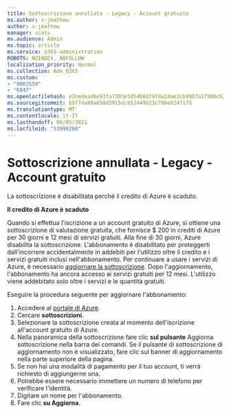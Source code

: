 ```yaml
---
title: Sottoscrizione annullata - Legacy - Account gratuito
ms.author: v-jmathew
author: v-jmathew
manager: scotv
ms.audience: Admin
ms.topic: article
ms.service: o365-administration
ROBOTS: NOINDEX, NOFOLLOW
localization_priority: Normal
ms.collection: Adm_O365
ms.custom:
- "9003559"
- "6847"
ms.openlocfilehash: e2cedead6e93fa7303e5d54b8d79fda14ae2cb9987a17986c6327ac78189c4e4
ms.sourcegitcommit: b5f7da89a650d2915dc652449623c78be6247175
ms.translationtype: MT
ms.contentlocale: it-IT
ms.lasthandoff: 08/05/2021
ms.locfileid: "53999208"
---
```

# <a name="subscription-cancelled---legacy---free-account"></a>Sottoscrizione annullata - Legacy - Account gratuito

La sottoscrizione è disabilitata perché il credito di Azure è scaduto.

**Il credito di Azure è scaduto**

Quando si effettua l'iscrizione a un account gratuito di Azure, si ottiene una sottoscrizione di valutazione gratuita, che fornisce $ 200 in crediti di Azure per 30 giorni e 12 mesi di servizi gratuiti. Alla fine di 30 giorni, Azure disabilita la sottoscrizione. L'abbonamento è disabilitato per proteggerti dall'incorrere accidentalmente in addebiti per l'utilizzo oltre il credito e i servizi gratuiti inclusi nell'abbonamento. Per continuare a usare i servizi di Azure, è necessario [aggiornare la sottoscrizione](https://docs.microsoft.com/azure/cost-management-billing/manage/upgrade-azure-subscription). Dopo l'aggiornamento, l'abbonamento ha ancora accesso ai servizi gratuiti per 12 mesi. L'utilizzo viene addebitato solo oltre i servizi e le quantità gratuiti.

Eseguire la procedura seguente per aggiornare l'abbonamento:

1. Accedere al [portale di Azure](https://portal.azure.com/).
2. Cercare **sottoscrizioni**.
3. Selezionare la sottoscrizione creata al momento dell'iscrizione all'account gratuito di Azure.
4. Nella panoramica della sottoscrizione fare clic **sul pulsante** Aggiorna sottoscrizione nella barra dei comandi. Se il pulsante di sottoscrizione di aggiornamento non è visualizzato, fare clic sul banner di aggiornamento nella parte superiore della pagina.
5. Se non hai una modalità di pagamento per il tuo account, ti verrà richiesto di aggiungerne una.
6. Potrebbe essere necessario immettere un numero di telefono per verificare l'identità.
7. Digitare un nome per l'abbonamento.
8. Fare clic  **su Aggiorna**.
